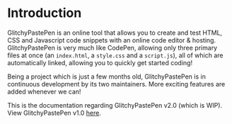 # Introduction

GlitchyPastePen is an online tool that allows you to create and test HTML, CSS and Javascript code snippets with an online code editor & hosting. GlitchyPastePen is very much like CodePen, allowing only three primary files at once (an `index.html`, a `style.css` and a `script.js`), all of which are automatically linked, allowing you to quickly get started coding!

Being a project which is just a few months old, GlitchyPastePen is in continuous development by its two maintainers. More exciting features are added whenever we can! 

This is the documentation regarding GlitchyPastePen v2.0 (which is WIP). View GlitchyPastePen v1.0 [here](https://glitchypastepen.glitch.me).

